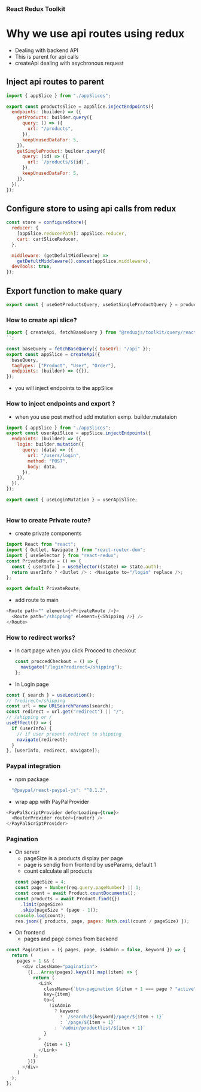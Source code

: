 ### React Redux Toolkit

# Why we use api routes using redux

- Dealing with backend API
- This is parent for api calls
- createApi dealing with asychronous request

## Inject api routes to parent

```js
import { appSlice } from "./appSlices";

export const productsSlice = appSlice.injectEndpoints({
  endpoints: (builder) => ({
    getProducts: builder.query({
      query: () => ({
        url: "/products",
      }),
      keepUnusedDataFor: 5,
    }),
    getSingleProduct: builder.query({
      query: (id) => ({
        url: `/products/${id}`,
      }),
      keepUnusedDataFor: 5,
    }),
  }),
});
```

## Configure store to using api calls from redux

```js
const store = configureStore({
  reducer: {
    [appSlice.reducerPath]: appSlice.reducer,
    cart: cartSliceReducer,
  },

  middleware: (getDefultMiddleware) =>
    getDefultMiddleware().concat(appSlice.middleware),
  devTools: true,
});
```

## Export function to make quary

```js
export const { useGetProductsQuery, useGetSingleProductQuery } = productsSlice;
```

### How to create api slice?

```js
import { createApi, fetchBaseQuery } from "@reduxjs/toolkit/query/react";
``;

const baseQuery = fetchBaseQuery({ baseUrl: "/api" });
export const appSlice = createApi({
  baseQuery,
  tagTypes: ["Product", "User", "Order"],
  endpoints: (builder) => ({}),
});
```

- you will inject endpoints to the appSlice

### How to inject endpoints and export ?

- when you use post method add mutation exmp. builder.mutataion

```js
import { appSlice } from "./appSlices";
export const userApiSlice = appSlice.injectEndpoints({
  endpoints: (builder) => ({
    login: builder.mutation({
      query: (data) => ({
        url: "/users/login",
        method: "POST",
        body: data,
      }),
    }),
  }),
});
```

```js
export const { useLoginMutation } = userApiSlice;
```

```

```

### How to create Private route?

- create private components

```js
import React from "react";
import { Outlet, Navigate } from "react-router-dom";
import { useSelector } from "react-redux";
const PrivateRoute = () => {
  const { userInfo } = useSelector((state) => state.auth);
  return userInfo ? <Outlet /> : <Navigate to="/login" replace />;
};

export default PrivateRoute;
```

- add route to main

```js
<Route path="" element={<PrivateRoute />}>
  <Route path="/shipping" element={<Shipping />} />
</Route>
```

### How to redirect works?

- In cart page when you click Procced to checkout

  ```js
  const proccedCheckout = () => {
    navigate("/login?redirect=/shipping");
  };
  ```

- In Login page

```js
const { search } = useLocation();
// ?redirect=/shipping
const url = new URLSearchParams(search);
const redirect = url.get("redirect") || "/";
// /shipping or /
useEffect(() => {
  if (userInfo) {
    // if user present redirect to shipping
    navigate(redirect);
  }
}, [userInfo, redirect, navigate]);
```

### Paypal integration

- npm package

```js
  "@paypal/react-paypal-js": "^8.1.3",
```

- wrap app with PayPalProvider

```js
<PayPalScriptProvider deferLoading={true}>
  <RouterProvider router={router} />
</PayPalScriptProvider>
```

### Pagination

- On server
  - pageSize is a products display per page
  - page is sendig from frontend by useParams, default 1
  - count calculate all products
  ```js
  const pageSize = 4;
  const page = Number(req.query.pageNumber) || 1;
  const count = await Product.countDocuments();
  const products = await Product.find({})
    .limit(pageSize)
    .skip(pageSize * (page - 1));
  console.log(count);
  res.json({ products, page, pages: Math.ceil(count / pageSize) });
  ```
- On frontend
  - pages and page comes from backend

```js
const Pagination = ({ pages, page, isAdmin = false, keyword }) => {
  return (
    pages > 1 && (
      <div className="pagination">
        {[...Array(pages).keys()].map((item) => {
          return (
            <Link
              className={`btn-pagination ${item + 1 === page ? "active" : ""}`}
              key={item}
              to={
                !isAdmin
                  ? keyword
                    ? `/search/${keyword}/page/${item + 1}`
                    : `/page/${item + 1}`
                  : `/admin/productlist/${item + 1}`
              }
            >
              {item + 1}
            </Link>
          );
        })}
      </div>
    )
  );
};
```
